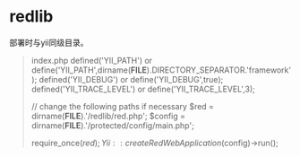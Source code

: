 redlib
======

部署时与yii同级目录。
> index.php
> defined('YII_PATH') or define('YII_PATH',dirname(__FILE__).DIRECTORY_SEPARATOR.'framework');
> defined('YII_DEBUG') or define('YII_DEBUG',true);
> defined('YII_TRACE_LEVEL') or define('YII_TRACE_LEVEL',3);
> 
> // change the following paths if necessary
> $red = dirname(__FILE__).'/redlib/red.php';
> $config = dirname(__FILE__).'/protected/config/main.php';
>
> require_once($red);
> Yii::createRedWebApplication($config)->run();